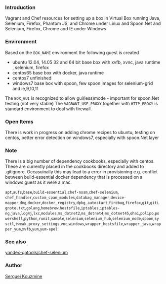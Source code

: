 ### Introduction
Vagrant and Chef resources for setting up a box in Virtual Box running Java, Selenium, Firefox, Phantom JS, and Chrome under Linux
and Spoon.Net and Selenium, Firefox, Chrome and IE under Windows

### Environment
Based on the `BOX_NAME` environment the following guest is created 

 - ubuntu 12.04, 14.05 32 and 64 bit
      base box with xvfb, xvnc, java runtime , selenium, firefox
 - centos65
      base box with docker, java runtime 
 - centos7 
      unfinished
 - windows7
      base box with spoon, few spoon images  for selenium-grid and ie,9,10,11

The `BOX_GUI` is recognized to allow gui(less)mode  - important for spoon.Net testing (not very stable)
The `VAGRANT_USE_PROXY` together with `HTTP_PROXY` is standard environment to deal with firewall. 


### Open Items 
There is work in progress on adding chrome recipes to ubuntu, testing on centos, better error detection on windows7, especially  with spoon.Net layer

### Note
There is a big number of dependency cookbooks, especially with centos. These are currently placed in the cookbooks directory and added to .gitignore. Occasuinally this may lead to a error in provisioning e.g. conflict between build-essential docker dependency that is processed on a windows guest as it were a mac.

`apt`,`aufs`,`base`,`build-essential`,`chef-nssm`,`chef-selenium`,
`chef_handler`,`custom_cpan_modules`,`databag_manager`,`device-mapper`,`dmg`,`docker`,`docker_registry`,`dpkg_autostart`,`firebug`,`firefox`,`git`,`gitignote.txt`,`golang`,`homebrew`,`hostsfile`,`iptables`,`iptables-ng`,`java`,`log4j`,`lxc`,`modules`,`ms_dotnet2`,`ms_dotnet4`,`ms_dotnet45`,`ohai`,`polipo`,`powershell`,`python`,`runit`,`sample`,`selenium`,`selenium_hub`,`selenium_node`,`spoon`,`sysctl`,`tweak_proxy_settings`,`vnc`,`windows`,`wrapper_hostsfile`,`wrapper_java`,`wrapper_yum`,`xvfb`,`yum`,`yum-epel`

### See also

[yandex-qatools/chef-selenium](https://github.com/yandex-qatools/chef-selenium)

### Author
[Serguei Kouzmine](kouzmine_serguei@yahoo.com)
